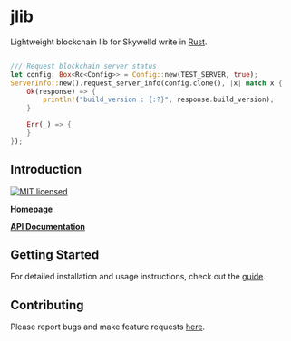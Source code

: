 # jlib

Lightweight blockchain lib for Skywelld write in [Rust](http://www.rust-lang.org).
```rust

/// Request blockchain server status
let config: Box<Rc<Config>> = Config::new(TEST_SERVER, true);
ServerInfo::new().request_server_info(config.clone(), |x| match x {
    Ok(response) => {
        println!("build_version : {:?}", response.build_version);
    }

    Err(_) => {
    }
});
```

Introduction
------------
[![MIT licensed](https://img.shields.io/badge/license-MIT-blue.svg)](./LICENSE)

**[Homepage](https://github.com/zTgx/lib/wiki)**

**[API Documentation](https://github.com/zTgx/lib/wiki/API-Documentation)**



Getting Started
---------------

For detailed installation and usage instructions, check out the [guide](https://github.com/zTgx/lib/wiki/Getting-Started).


Contributing
------------

Please report bugs and make feature requests [here](https://github.com/zTgx/lib/issues).


